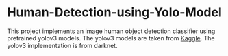 # Human-Detection-using-Yolo-Model
This project implements an image human object detection classifier using pretrained yolov3 models. The yolov3 models are taken from <a href="https://www.kaggle.com/valentynsichkar/yolo-coco-data">Kaggle</a>. The yolov3 implementation is from darknet. 
